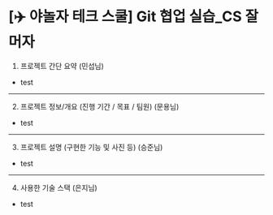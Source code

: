 # [✈️ 야놀자 테크 스쿨] Git 협업 실습\_CS 잘 머자

1. 프로젝트 간단 요약 (민섭님)

- test

---

2. 프로젝트 정보/개요 (진행 기간 / 목표 / 팀원) (문용님)

- test

---

3. 프로젝트 설명 (구현한 기능 및 사진 등) (승준님)

- test

---

4. 사용한 기술 스택 (은지님)

- test
